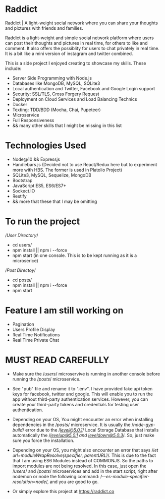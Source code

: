 # Raddict
Raddict | A light-weight social network where you can share your thoughts and pictures with friends and families.

Raddict is a light-weight and simple social network platform where users can post their thoughts and pictures in real time,
for others to like and comment. It also offers the possiblity for users to chat privately in real time. It is a bit like a mini
version of instagram and twitter combined.

This is a side project I enjoyed creating to showcase my skills. These include:
* Server Side Programming with Node.js
* Databases like MongoDB, MySQL, SQLite3
* Local authentication and Twitter, Facebook and Google Login support
* Security: SSL/TLS, Cross Forgery Request
* Deployment on Cloud Services and Load Balancing Technics
* Docker
* Texting: TDD/BDD (Mocha, Chai, Pupeteer)
* Microservice
* Full Responsiveness
* && many other skills that I might be missing in this list

# Technologies Used
- Node@10 && Expressjs
- Handlebars.js (Decided not to use React/Redux here but to experiment more with HBS. The former is used in Platolio Project)
- SQLite3, MySQL, Sequelize, MongoDB
- Bootstrap
- JavaScript ES5, ES6/ES7+
- Sockect.IO
- Restify
- && more that these that I may be omitting

# To run the project
  /*User Directory*/
  - cd users/
  - npm install || npm i --force
  - npm start (in one console. This is to be kept running as it is a microserice)

  /*Post Directoy*/
  - cd posts/
  - npm install || npm i --force
  - npm start

# Feature I am still working on
  - Pagination
  - Users Profile Display
  - Real Time Notifications
  - Real Time Private Chat

# MUST READ CAREFULLY
  - Make sure the /*users*/ microservive is running in another console before running the /*posts*/ microservice.

  - See "pub" file and rename it to ".env". I have provided fake api token keys for facebook, twitter and google. This will enable you to run the app without third-party authentication services. However, you can create your third-party tokens and credentials for testing user authentication.

  - Depending on your OS, You might encounter an error when installing dependencies in the /*posts*/ microservice. It is usually the /*node-gyp-build*/ error due to the /*level@5.0.1*/ Local Storage Database that installs automatically the /*levelup@5.0.1 and leveldown@5.0.3*/. So, just make sure you force the installation.

  - Depending on your OS, you might also encounter an error that says /*let url=moduleWrapResolve(specifier, parentURL)*/. This is due to the fact that I am using ES6 Modules instead of COMMONJS. So the paths to import modules are not being resolved. In this case, just open the /*users*/ and /*posts*/ microservices and add in the start script, right after nodemon or node the following command: /*--es-module-specifier-resolution=node*/, and you are good to go.

  - Or simply explore this project at https://raddict.co